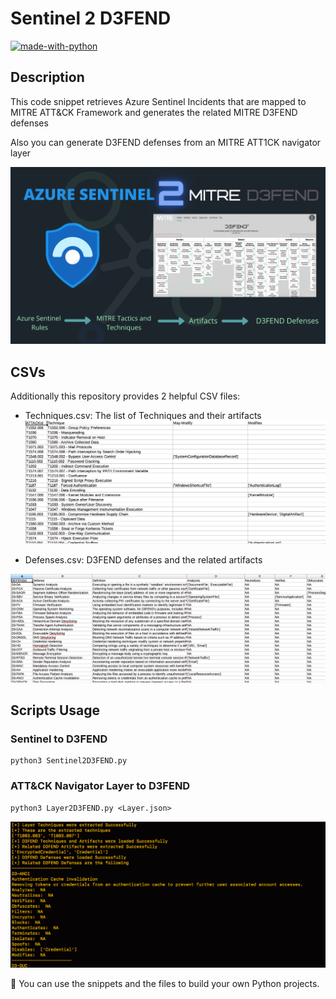 # Sentinel 2 D3FEND

[![made-with-python](https://img.shields.io/badge/Made%20with-Python-1f425f.svg)](https://www.python.org/)

## Description 
This code snippet retrieves Azure Sentinel Incidents that are mapped to MITRE ATT&CK Framework and generates the related MITRE D3FEND defenses

Also you can generate D3FEND defenses from an MITRE ATT1CK navigator layer

![](/images/Sentinel2D3FEND.png)
 
## CSVs
Additionally this repository provides 2 helpful CSV files: 

* Techniques.csv: The list of Techniques and their artifacts
![](/images/techniques.png)

* Defenses.csv: D3FEND defenses and the related artifacts

![](/images/Defenses.png)

## Scripts Usage 
### Sentinel to D3FEND

```
python3 Sentinel2D3FEND.py 
```
### ATT&CK Navigator Layer to D3FEND

```
python3 Layer2D3FEND.py <Layer.json>
```
![](/images/screen.png)

:construction: You can use the snippets and the files to build your own Python projects.
